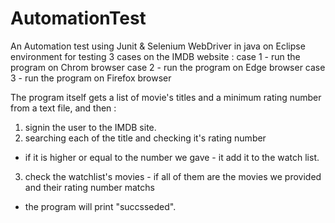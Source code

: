 # AutomationTest
An Automation test using Junit & Selenium WebDriver in java on Eclipse environment for testing 3 cases on the IMDB website : 
case 1 - run the program on Chrom browser
case 2 - run the program on Edge browser
case 3 - run the program on Firefox browser

The program itself gets a list of movie's titles and a minimum rating number from a text file, and then :
1) signin the user to the IMDB site.
2) searching each of the title and checking it's rating number 
- if it is higher or equal to the number we gave - it add it to the watch list.
3) check the watchlist's movies -  if all of them are the movies we provided and their rating number matchs
- the program will print "succsseded".


